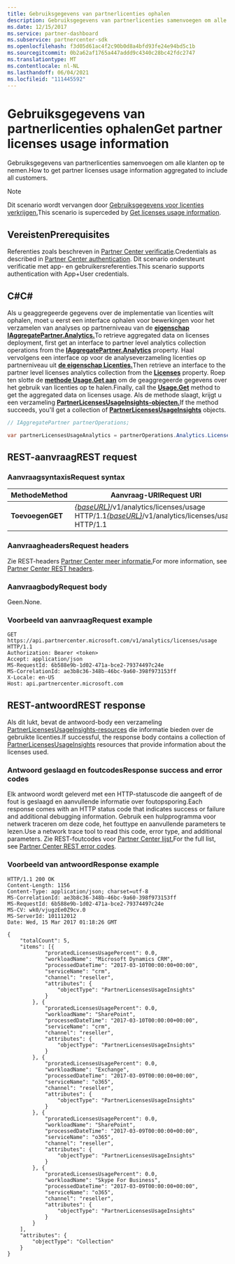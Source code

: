 ```yaml
---
title: Gebruiksgegevens van partnerlicenties ophalen
description: Gebruiksgegevens van partnerlicenties samenvoegen om alle klanten op te nemen.
ms.date: 12/15/2017
ms.service: partner-dashboard
ms.subservice: partnercenter-sdk
ms.openlocfilehash: f3d05d61ac4f2c90b0d8a4bfd93fe24e94bd5c1b
ms.sourcegitcommit: 0b2a62af1765a447addd9c4340c28bc42fdc2747
ms.translationtype: MT
ms.contentlocale: nl-NL
ms.lasthandoff: 06/04/2021
ms.locfileid: "111445592"
---
```

# <a name="get-partner-licenses-usage-information"></a><span data-ttu-id="96644-103">Gebruiksgegevens van partnerlicenties ophalen</span><span class="sxs-lookup"><span data-stu-id="96644-103">Get partner licenses usage information</span></span>

<span data-ttu-id="96644-104">Gebruiksgegevens van partnerlicenties samenvoegen om alle klanten op te nemen.</span><span class="sxs-lookup"><span data-stu-id="96644-104">How to get partner licenses usage information aggregated to include all customers.</span></span>

> [!NOTE]
> <span data-ttu-id="96644-105">Dit scenario wordt vervangen door [Gebruiksgegevens voor licenties verkrijgen.](get-licenses-usage-information.md)</span><span class="sxs-lookup"><span data-stu-id="96644-105">This scenario is superceded by [Get licenses usage information](get-licenses-usage-information.md).</span></span>

## <a name="prerequisites"></a><span data-ttu-id="96644-106">Vereisten</span><span class="sxs-lookup"><span data-stu-id="96644-106">Prerequisites</span></span>

<span data-ttu-id="96644-107">Referenties zoals beschreven in [Partner Center verificatie](partner-center-authentication.md).</span><span class="sxs-lookup"><span data-stu-id="96644-107">Credentials as described in [Partner Center authentication](partner-center-authentication.md).</span></span> <span data-ttu-id="96644-108">Dit scenario ondersteunt verificatie met app- en gebruikersreferenties.</span><span class="sxs-lookup"><span data-stu-id="96644-108">This scenario supports authentication with App+User credentials.</span></span>

## <a name="c"></a><span data-ttu-id="96644-109">C\#</span><span class="sxs-lookup"><span data-stu-id="96644-109">C\#</span></span>

<span data-ttu-id="96644-110">Als u geaggregeerde gegevens over de implementatie van licenties wilt ophalen, moet u eerst een interface ophalen voor bewerkingen voor het verzamelen van analyses op partnerniveau van de [**eigenschap IAggregatePartner.Analytics.**](/dotnet/api/microsoft.store.partnercenter.ipartner.analytics)</span><span class="sxs-lookup"><span data-stu-id="96644-110">To retrieve aggregated data on licenses deployment, first get an interface to partner level analytics collection operations from the [**IAggregatePartner.Analytics**](/dotnet/api/microsoft.store.partnercenter.ipartner.analytics) property.</span></span> <span data-ttu-id="96644-111">Haal vervolgens een interface op voor de analyseverzameling licenties op partnerniveau uit [**de eigenschap Licenties.**](/dotnet/api/microsoft.store.partnercenter.analytics.ipartneranalyticscollection.licenses)</span><span class="sxs-lookup"><span data-stu-id="96644-111">Then retrieve an interface to the partner level licenses analytics collection from the [**Licenses**](/dotnet/api/microsoft.store.partnercenter.analytics.ipartneranalyticscollection.licenses) property.</span></span> <span data-ttu-id="96644-112">Roep ten slotte de [**methode Usage.Get aan**](/dotnet/api/microsoft.store.partnercenter.genericoperations.ientireentitycollectionretrievaloperations-2.get) om de geaggregeerde gegevens over het gebruik van licenties op te halen.</span><span class="sxs-lookup"><span data-stu-id="96644-112">Finally, call the [**Usage.Get**](/dotnet/api/microsoft.store.partnercenter.genericoperations.ientireentitycollectionretrievaloperations-2.get) method to get the aggregated data on licenses usage.</span></span> <span data-ttu-id="96644-113">Als de methode slaagt, krijgt u een verzameling [**PartnerLicensesUsageInsights-objecten.**](/dotnet/api/microsoft.store.partnercenter.models.analytics.partnerlicensesusageinsights)</span><span class="sxs-lookup"><span data-stu-id="96644-113">If the method succeeds, you'll get a collection of [**PartnerLicensesUsageInsights**](/dotnet/api/microsoft.store.partnercenter.models.analytics.partnerlicensesusageinsights) objects.</span></span>

``` csharp
// IAggregatePartner partnerOperations;

var partnerLicensesUsageAnalytics = partnerOperations.Analytics.Licenses.Usage.Get();
```

## <a name="rest-request"></a><span data-ttu-id="96644-114">REST-aanvraag</span><span class="sxs-lookup"><span data-stu-id="96644-114">REST request</span></span>

### <a name="request-syntax"></a><span data-ttu-id="96644-115">Aanvraagsyntaxis</span><span class="sxs-lookup"><span data-stu-id="96644-115">Request syntax</span></span>

| <span data-ttu-id="96644-116">Methode</span><span class="sxs-lookup"><span data-stu-id="96644-116">Method</span></span>  | <span data-ttu-id="96644-117">Aanvraag-URI</span><span class="sxs-lookup"><span data-stu-id="96644-117">Request URI</span></span>                                                                      |
|---------|----------------------------------------------------------------------------------|
| <span data-ttu-id="96644-118">**Toevoegen**</span><span class="sxs-lookup"><span data-stu-id="96644-118">**GET**</span></span> | <span data-ttu-id="96644-119">[*{baseURL}*](partner-center-rest-urls.md)/v1/analytics/licenses/usage HTTP/1.1</span><span class="sxs-lookup"><span data-stu-id="96644-119">[*{baseURL}*](partner-center-rest-urls.md)/v1/analytics/licenses/usage HTTP/1.1</span></span> |

### <a name="request-headers"></a><span data-ttu-id="96644-120">Aanvraagheaders</span><span class="sxs-lookup"><span data-stu-id="96644-120">Request headers</span></span>

<span data-ttu-id="96644-121">Zie REST-headers [Partner Center meer informatie.](headers.md)</span><span class="sxs-lookup"><span data-stu-id="96644-121">For more information, see [Partner Center REST headers](headers.md).</span></span>

### <a name="request-body"></a><span data-ttu-id="96644-122">Aanvraagbody</span><span class="sxs-lookup"><span data-stu-id="96644-122">Request body</span></span>

<span data-ttu-id="96644-123">Geen.</span><span class="sxs-lookup"><span data-stu-id="96644-123">None.</span></span>

### <a name="request-example"></a><span data-ttu-id="96644-124">Voorbeeld van aanvraag</span><span class="sxs-lookup"><span data-stu-id="96644-124">Request example</span></span>

```http
GET https://api.partnercenter.microsoft.com/v1/analytics/licenses/usage HTTP/1.1
Authorization: Bearer <token>
Accept: application/json
MS-RequestId: 6b588e9b-1d02-471a-bce2-79374497c24e
MS-CorrelationId: ae3b8c36-348b-46bc-9a60-398f973153ff
X-Locale: en-US
Host: api.partnercenter.microsoft.com
```

## <a name="rest-response"></a><span data-ttu-id="96644-125">REST-antwoord</span><span class="sxs-lookup"><span data-stu-id="96644-125">REST response</span></span>

<span data-ttu-id="96644-126">Als dit lukt, bevat de antwoord-body een verzameling [PartnerLicensesUsageInsights-resources](analytics-resources.md#partnerlicensesusageinsights) die informatie bieden over de gebruikte licenties.</span><span class="sxs-lookup"><span data-stu-id="96644-126">If successful, the response body contains a collection of [PartnerLicensesUsageInsights](analytics-resources.md#partnerlicensesusageinsights) resources that provide information about the licenses used.</span></span>

### <a name="response-success-and-error-codes"></a><span data-ttu-id="96644-127">Antwoord geslaagd en foutcodes</span><span class="sxs-lookup"><span data-stu-id="96644-127">Response success and error codes</span></span>

<span data-ttu-id="96644-128">Elk antwoord wordt geleverd met een HTTP-statuscode die aangeeft of de fout is geslaagd en aanvullende informatie over foutopsporing.</span><span class="sxs-lookup"><span data-stu-id="96644-128">Each response comes with an HTTP status code that indicates success or failure and additional debugging information.</span></span> <span data-ttu-id="96644-129">Gebruik een hulpprogramma voor netwerk traceren om deze code, het fouttype en aanvullende parameters te lezen.</span><span class="sxs-lookup"><span data-stu-id="96644-129">Use a network trace tool to read this code, error type, and additional parameters.</span></span> <span data-ttu-id="96644-130">Zie REST-foutcodes voor [Partner Center lijst.](error-codes.md)</span><span class="sxs-lookup"><span data-stu-id="96644-130">For the full list, see [Partner Center REST error codes](error-codes.md).</span></span>

### <a name="response-example"></a><span data-ttu-id="96644-131">Voorbeeld van antwoord</span><span class="sxs-lookup"><span data-stu-id="96644-131">Response example</span></span>

```http
HTTP/1.1 200 OK
Content-Length: 1156
Content-Type: application/json; charset=utf-8
MS-CorrelationId: ae3b8c36-348b-46bc-9a60-398f973153ff
MS-RequestId: 6b588e9b-1d02-471a-bce2-79374497c24e
MS-CV: wk0/vjugzEe0Z9cv.0
MS-ServerId: 101112012
Date: Wed, 15 Mar 2017 01:18:26 GMT

{
    "totalCount": 5,
    "items": [{
            "proratedLicensesUsagePercent": 0.0,
            "workloadName": "Microsoft Dynamics CRM",
            "processedDateTime": "2017-03-10T00:00:00+00:00",
            "serviceName": "crm",
            "channel": "reseller",
            "attributes": {
                "objectType": "PartnerLicensesUsageInsights"
            }
        }, {
            "proratedLicensesUsagePercent": 0.0,
            "workloadName": "SharePoint",
            "processedDateTime": "2017-03-10T00:00:00+00:00",
            "serviceName": "crm",
            "channel": "reseller",
            "attributes": {
                "objectType": "PartnerLicensesUsageInsights"
            }
        }, {
            "proratedLicensesUsagePercent": 0.0,
            "workloadName": "Exchange",
            "processedDateTime": "2017-03-09T00:00:00+00:00",
            "serviceName": "o365",
            "channel": "reseller",
            "attributes": {
                "objectType": "PartnerLicensesUsageInsights"
            }
        }, {
            "proratedLicensesUsagePercent": 0.0,
            "workloadName": "SharePoint",
            "processedDateTime": "2017-03-09T00:00:00+00:00",
            "serviceName": "o365",
            "channel": "reseller",
            "attributes": {
                "objectType": "PartnerLicensesUsageInsights"
            }
        }, {
            "proratedLicensesUsagePercent": 0.0,
            "workloadName": "Skype For Business",
            "processedDateTime": "2017-03-09T00:00:00+00:00",
            "serviceName": "o365",
            "channel": "reseller",
            "attributes": {
                "objectType": "PartnerLicensesUsageInsights"
            }
        }
    ],
    "attributes": {
        "objectType": "Collection"
    }
}
```
